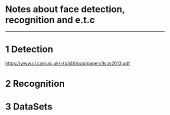 # Notes about face detection, recognition and e.t.c


---------------------------------------

# 1 Detection
https://www.cl.cam.ac.uk/~tb346/pub/papers/iccv2013.pdf
# 2 Recognition

# 3 DataSets














